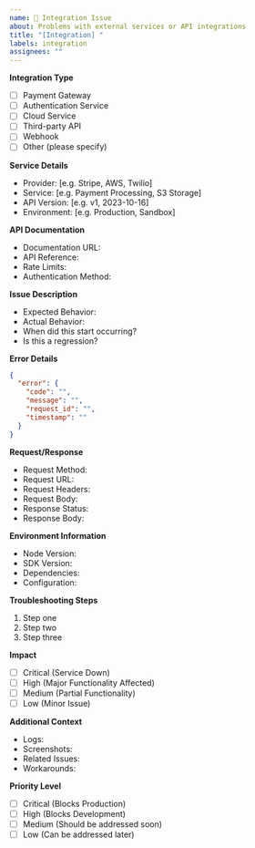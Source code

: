 ```yaml
---
name: 🔌 Integration Issue
about: Problems with external services or API integrations
title: "[Integration] "
labels: integration
assignees: ""
---
```


**Integration Type**

- [ ] Payment Gateway
- [ ] Authentication Service
- [ ] Cloud Service
- [ ] Third-party API
- [ ] Webhook
- [ ] Other (please specify)

**Service Details**

- Provider: [e.g. Stripe, AWS, Twilio]
- Service: [e.g. Payment Processing, S3 Storage]
- API Version: [e.g. v1, 2023-10-16]
- Environment: [e.g. Production, Sandbox]

**API Documentation**

- Documentation URL:
- API Reference:
- Rate Limits:
- Authentication Method:

**Issue Description**

- Expected Behavior:
- Actual Behavior:
- When did this start occurring?
- Is this a regression?

**Error Details**

```json
{
  "error": {
    "code": "",
    "message": "",
    "request_id": "",
    "timestamp": ""
  }
}
```

**Request/Response**

- Request Method:
- Request URL:
- Request Headers:
- Request Body:
- Response Status:
- Response Body:

**Environment Information**

- Node Version:
- SDK Version:
- Dependencies:
- Configuration:

**Troubleshooting Steps**

1. Step one
2. Step two
3. Step three

**Impact**

- [ ] Critical (Service Down)
- [ ] High (Major Functionality Affected)
- [ ] Medium (Partial Functionality)
- [ ] Low (Minor Issue)

**Additional Context**

- Logs:
- Screenshots:
- Related Issues:
- Workarounds:

**Priority Level**

- [ ] Critical (Blocks Production)
- [ ] High (Blocks Development)
- [ ] Medium (Should be addressed soon)
- [ ] Low (Can be addressed later)
